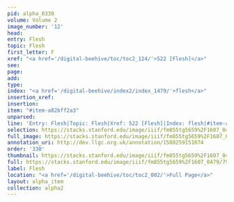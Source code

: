 ```yaml
---
pid: alpha_0330
volume: Volume 2
image_number: '12'
head: 
entry: Flesh
topic: Flesh
first_letter: F
xref: "<a href='/digital-beehive/toc/toc2_124/'>522 [Flesh]</a>"
see: 
page: 
add: 
type: 
index: "<a href='/digital-beehive/index2/index_1479/'>flesh</a>"
insertion_xref: 
insertion: 
item: "#item-a82bff2a3"
unparsed: 
line: 'Entry: Flesh|Topic: Flesh|Xref: 522 [Flesh]|Index: flesh|#item-a82bff2a3'
selection: https://stacks.stanford.edu/image/iiif/fm855tg5659%2F1607_0479/790,464,2963,413/full/0/default.jpg
full_image: https://stacks.stanford.edu/image/iiif/fm855tg5659%2F1607_0479/full/full/0/default.jpg
annotation_uri: http://dev.llgc.org.uk/annotation/1508259151074
order: '330'
thumbnail: https://stacks.stanford.edu/image/iiif/fm855tg5659%2F1607_0479/790,464,600,180/250,/0/default.jpg
full: https://stacks.stanford.edu/image/iiif/fm855tg5659%2F1607_0479/790,464,2963,413/full/0/default.jpg
label: Flesh
location: "<a href='/digital-beehive/toc/toc2_002/'>Full Page</a>"
layout: alpha_item
collection: alpha2
---
```

